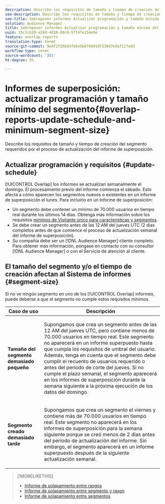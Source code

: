 ```yaml
---
description: Describe los requisitos de tamaño y tiempo de creación del segmento requeridos por el proceso de actualización del informe de superposición.
seo-description: Describe los requisitos de tamaño y tiempo de creación del segmento requeridos por el proceso de actualización del informe de superposición.
seo-title: Sobreponer informes Actualizar programación y tamaño mínimo del segmento
solution: Audience Manager
title: Sobreponer informes Actualizar programación y tamaño mínimo del segmento
uuid: 35c1cb39-e28d-4d20-88c9-5ff4fe154e9e
feature: overlap reports
translation-type: tm+mt
source-git-commit: 9e4f2f26b83fe6e5b6f669107239d7edaf11fed3
workflow-type: tm+mt
source-wordcount: '351'
ht-degree: 5%

---
```



# Informes de superposición: actualizar programación y tamaño mínimo del segmento{#overlap-reports-update-schedule-and-minimum-segment-size}

Describe los requisitos de tamaño y tiempo de creación del segmento requeridos por el proceso de actualización del informe de superposición.

## Actualizar programación y requisitos {#update-schedule}

[!UICONTROL Overlap] los informes se actualizan semanalmente el domingo. El procesamiento previo del informe comienza el sábado. Esto afecta a cómo aparecen los segmentos nuevos o existentes en un informe de superposición el lunes. Para incluirlo en un informe de superposición:

* Un segmento debe contener un mínimo de 70.000 usuarios en tiempo real durante los últimos 14 días. Obtenga más información sobre los requisitos [mínimos de Visitante único para características y segmentos](../../reporting/report-sampling.md#data-sampling-ratio).
* Se debe crear un segmento antes de las 12 AM del jueves UTC (2 días completos antes de que comience el proceso de actualización semanal del informe de superposición).
* Su compañía debe ser un [!DNL Audience Manager] cliente completo. Para obtener más información, póngase en contacto con su consultor [!DNL Audience Manager] o con el Servicio de atención al cliente.

## El tamaño del segmento y/o el tiempo de creación afectan al Sistema de informes {#segment-size}

Si no ve ningún segmento en uno de los [!UICONTROL Overlap] informes, puede deberse a que el segmento no cumple estos requisitos mínimos.

<table id="table_BE2937C1FA314BBDBD1D026321D6E6B1"> 
 <thead> 
  <tr> 
   <th colname="col1" class="entry"> Caso de uso </th> 
   <th colname="col2" class="entry"> Descripción </th> 
  </tr> 
 </thead>
 <tbody> 
  <tr> 
   <td colname="col1"> <p> <b>Tamaño del segmento demasiado pequeño</b> </p> </td> 
   <td colname="col2"> <p>Supongamos que crea un segmento antes de las 12 AM del jueves UTC, pero contiene menos de 70.000 usuarios en tiempo real. Este segmento no aparecerá en un <span class="wintitle"> informe</span> superpuesto hasta que cumpla los requisitos de umbral del usuario. Además, tenga en cuenta que el segmento debe cumplir el recuento de usuarios requerido o antes del período de corte del jueves. Si no cumple el plazo semanal, el segmento aparecerá en los <span class="wintitle"> informes</span> de superposición durante la semana siguiente a la próxima ejecución de los datos del domingo. </p> </td> 
  </tr> 
  <tr> 
   <td colname="col1"> <p> <b>Segmento creado demasiado tarde</b> </p> </td> 
   <td colname="col2"> <p>Supongamos que crea un segmento el viernes y contiene más de 70.000 usuarios en tiempo real. Este segmento no aparecerá en los <span class="wintitle"> informes</span> de superposición para la semana siguiente porque se creó menos de 2 días antes del período de actualización del informe. Sin embargo, el segmento aparecerá en un <span class="wintitle"> informe</span> superpuesto después de la siguiente actualización semanal. </p> </td> 
  </tr> 
 </tbody> 
</table>

>[!MORELIKETHIS]
>
>* [Informe de solapamiento entre rasgos](../../reporting/dynamic-reports/trait-trait-overlap-report.md#trait-to-trait-overlap-report)
>* [Informe de solapamiento entre segmento y rasgo](../../reporting/dynamic-reports/segment-trait-overlap-report.md)
>* [Informe de solapamiento entre segmentos](../../reporting/dynamic-reports/segment-segment-overlap-report.md)

